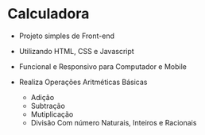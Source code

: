 # Calculadora

- Projeto simples de Front-end
- Utilizando HTML, CSS e Javascript
- Funcional e Responsivo para Computador e Mobile

- Realiza Operações Aritméticas Básicas
    - Adição
    - Subtração
    - Mutiplicação
    - Divisão
Com número Naturais, Inteiros e Racionais